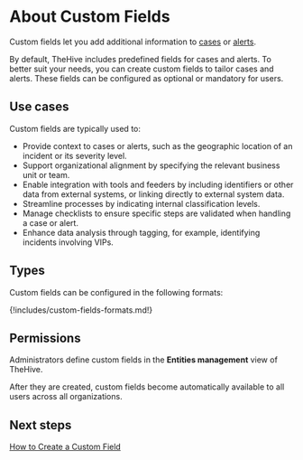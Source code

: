 # About Custom Fields

Custom fields let you add additional information to [cases](../../user-guides/analyst-corner/cases/about-a-case.md) or [alerts](../../user-guides/analyst-corner/alerts/about-alerts.md).

By default, TheHive includes predefined fields for cases and alerts. To better suit your needs, you can create custom fields to tailor cases and alerts. These fields can be configured as optional or mandatory for users.

## Use cases

Custom fields are typically used to:

* Provide context to cases or alerts, such as the geographic location of an incident or its severity level.
* Support organizational alignment by specifying the relevant business unit or team.
* Enable integration with tools and feeders by including identifiers or other data from external systems, or linking directly to external system data.
* Streamline processes by indicating internal classification levels.
* Manage checklists to ensure specific steps are validated when handling a case or alert.
* Enhance data analysis through tagging, for example, identifying incidents involving VIPs.

## Types

Custom fields can be configured in the following formats:

{!includes/custom-fields-formats.md!}

## Permissions

Administrators define custom fields in the **Entities management** view of TheHive.

After they are created, custom fields become automatically available to all users across all organizations.

## Next steps

[How to Create a Custom Field](create-a-custom-field.md)